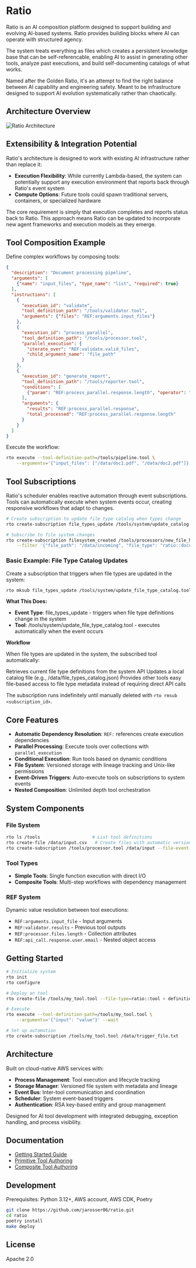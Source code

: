 Ratio
=====

Ratio is an AI composition platform designed to support building and evolving AI-based systems. Ratio provides building
blocks where AI can operate with structured agency.

The system treats everything as files which creates a persistent knowledge base that can be self-referencable, enabling AI to assist in generating other tools, analyze past executions, and build self-documenting catalogs of what works.

Named after the Golden Ratio, it's an attempt to find the right balance between AI capability and engineering safety. Meant to be 
infrastructure designed to support AI evolution systematically rather than chaotically.

## Architecture Overview

![Ratio Architecture](docs/Ratio%20High%20Level.png)

## Extensibility & Integration Potential
Ratio's architecture is designed to work with existing AI infrastructure rather than replace it:

- **Execution Flexibility**: While currently Lambda-based, the system can potentially support any execution environment that reports back through Ratio's event system
- **Compute Options**: Future tools could spawn traditional servers, containers, or specialized hardware

The core requirement is simply that execution completes and reports status back to Ratio. This approach means Ratio can be updated to
incorporate new agent frameworks and execution models as they emerge.

## Tool Composition Example

Define complex workflows by composing tools:

```json
{
  "description": "Document processing pipeline",
  "arguments": [
    {"name": "input_files", "type_name": "list", "required": true}
  ],
  "instructions": [
    {
      "execution_id": "validate",
      "tool_definition_path": "/tools/validator.tool",
      "arguments": {"files": "REF:arguments.input_files"}
    },
    {
      "execution_id": "process_parallel",
      "tool_definition_path": "/tools/processor.tool", 
      "parallel_execution": {
        "iterate_over": "REF:validate.valid_files",
        "child_argument_name": "file_path"
      }
    },
    {
      "execution_id": "generate_report",
      "tool_definition_path": "/tools/reporter.tool",
      "conditions": [
        {"param": "REF:process_parallel.response.length", "operator": "greater_than", "value": 0}
      ],
      "arguments": {
        "results": "REF:process_parallel.response",
        "total_processed": "REF:process_parallel.response.length"
      }
    }
  ]
}
```

Execute the workflow:
```bash
rto execute --tool-definition-path=/tools/pipeline.tool \
    --arguments='{"input_files": ["/data/doc1.pdf", "/data/doc2.pdf"]}'
```

## Tool Subscriptions
Ratio's scheduler enables reactive automation through event subscriptions. Tools can automatically execute
when system events occur, creating responsive workflows that adapt to changes.

```bash
# Create subscription to update file type catalog when types change
rto create-subscription file_types_update /tools/system/update_catalog.tool

# Subscribe to file system changes
rto create-subscription filesystem_created /tools/processors/new_file_handler.tool \
    --filter '{"file_path": "/data/incoming", "file_type": "ratio::document"}'
```

### Basic Example: File Type Catalog Updates
Create a subscription that triggers when file types are updated in the system:

```bash
rto mksub file_types_update /tools/system/update_file_type_catalog.tool
```

**What This Does:**

- **Event Type**: file_types_update - triggers when file type definitions change in the system
- **Tool**: /tools/system/update_file_type_catalog.tool - executes automatically when the event occurs

**Workflow**

When file types are updated in the system, the subscribed tool automatically:

Retrieves current file type definitions from the system API
Updates a local catalog file (e.g., /data/file_types_catalog.json)
Provides other tools easy file-based access to file type metadata instead of requiring direct API calls

The subscription runs indefinitely until manually deleted with `rto rmsub <subscription_id>`.

## Core Features
- **Automatic Dependency Resolution**: `REF:` references create execution dependencies
- **Parallel Processing**: Execute tools over collections with `parallel_execution`
- **Conditional Execution**: Run tools based on dynamic conditions
- **File System**: Versioned storage with lineage tracking and Unix-like permissions
- **Event-Driven Triggers**: Auto-execute tools on subscriptions to system events
- **Nested Composition**: Unlimited depth tool orchestration

## System Components

### File System
```bash
rto ls /tools                    # List tool definitions
rto create-file /data/input.csv   # Create files with automatic versioning
rto create-subscription /tools/processor.tool /data/input --file-event-type=created
```

### Tool Types
- **Simple Tools**: Single function execution with direct I/O
- **Composite Tools**: Multi-step workflows with dependency management

### REF System
Dynamic value resolution between tool executions:
- `REF:arguments.input_file` - Input arguments
- `REF:validator.results` - Previous tool outputs  
- `REF:processor.files.length` - Collection attributes
- `REF:api_call.response.user.email` - Nested object access

## Getting Started

```bash
# Initialize system
rto init
rto configure

# Deploy an tool
rto create-file /tools/my_tool.tool --file-type=ratio::tool < definition.json

# Execute
rto execute --tool-definition-path=/tools/my_tool.tool \
    --arguments='{"input": "value"}' --wait

# Set up automation
rto create-subscription /tools/my_tool.tool /data/trigger_file.txt
```

## Architecture

Built on cloud-native AWS services with:
- **Process Management**: Tool execution and lifecycle tracking
- **Storage Manager**: Versioned file system with metadata and lineage
- **Event Bus**: Inter-tool communication and coordination  
- **Scheduler**: System event-based triggers
- **Authentication**: RSA key-based entity and group management

Designed for AI tool development with integrated debugging, exception handling, and process visibility.

## Documentation

- [Getting Started Guide](GETTING_STARTED.md)
- [Primitive Tool Authoring](docs/PRIMITIVE_TOOL_AUTHORING.md)
- [Composite Tool Authoring](_fs/system/docs/TOOL_COMPOSITION.md)

## Development

Prerequisites: Python 3.12+, AWS account, AWS CDK, Poetry

```bash
git clone https://github.com/jarosser06/ratio.git
cd ratio
poetry install
make deploy
```

## License

Apache 2.0